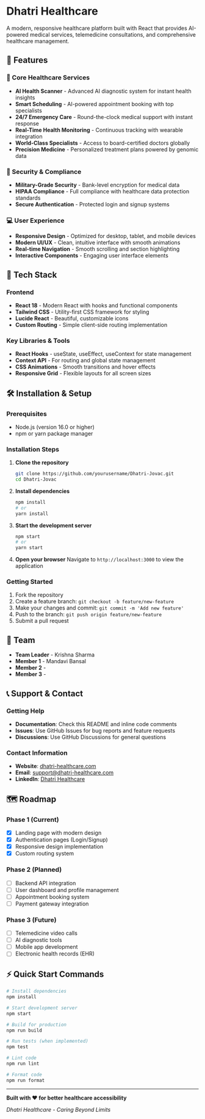# Dhatri Healthcare

A modern, responsive healthcare platform built with React that provides AI-powered medical services, telemedicine consultations, and comprehensive healthcare management.

## 🌟 Features

### 🏥 Core Healthcare Services
- **AI Health Scanner** - Advanced AI diagnostic system for instant health insights
- **Smart Scheduling** - AI-powered appointment booking with top specialists
- **24/7 Emergency Care** - Round-the-clock medical support with instant response
- **Real-Time Health Monitoring** - Continuous tracking with wearable integration
- **World-Class Specialists** - Access to board-certified doctors globally
- **Precision Medicine** - Personalized treatment plans powered by genomic data

### 🔐 Security & Compliance
- **Military-Grade Security** - Bank-level encryption for medical data
- **HIPAA Compliance** - Full compliance with healthcare data protection standards
- **Secure Authentication** - Protected login and signup systems

### 💻 User Experience
- **Responsive Design** - Optimized for desktop, tablet, and mobile devices
- **Modern UI/UX** - Clean, intuitive interface with smooth animations
- **Real-time Navigation** - Smooth scrolling and section highlighting
- **Interactive Components** - Engaging user interface elements

## 🚀 Tech Stack

### Frontend
- **React 18** - Modern React with hooks and functional components
- **Tailwind CSS** - Utility-first CSS framework for styling
- **Lucide React** - Beautiful, customizable icons
- **Custom Routing** - Simple client-side routing implementation

### Key Libraries & Tools
- **React Hooks** - useState, useEffect, useContext for state management
- **Context API** - For routing and global state management
- **CSS Animations** - Smooth transitions and hover effects
- **Responsive Grid** - Flexible layouts for all screen sizes



## 🛠️ Installation & Setup

### Prerequisites
- Node.js (version 16.0 or higher)
- npm or yarn package manager

### Installation Steps

1. **Clone the repository**
   ```bash
   git clone https://github.com/yourusername/Dhatri-Jovac.git
   cd Dhatri-Jovac
   ```

2. **Install dependencies**
   ```bash
   npm install
   # or
   yarn install
   ```

3. **Start the development server**
   ```bash
   npm start
   # or
   yarn start
   ```

4. **Open your browser**
   Navigate to `http://localhost:3000` to view the application



### Getting Started
1. Fork the repository
2. Create a feature branch: `git checkout -b feature/new-feature`
3. Make your changes and commit: `git commit -m 'Add new feature'`
4. Push to the branch: `git push origin feature/new-feature`
5. Submit a pull request



## 👥 Team
- **Team Leader** - Krishna Sharma
- **Member 1** - Mandavi Bansal
- **Member 2** - 
- **Member 3** - 
## 📞 Support & Contact

### Getting Help
- **Documentation**: Check this README and inline code comments
- **Issues**: Use GitHub Issues for bug reports and feature requests
- **Discussions**: Use GitHub Discussions for general questions

### Contact Information
- **Website**: [dhatri-healthcare.com](https://dhatri-healthcare.com)
- **Email**: support@dhatri-healthcare.com
- **LinkedIn**: [Dhatri Healthcare](https://linkedin.com/company/dhatri-healthcare)

## 🗺️ Roadmap

### Phase 1 (Current)
- [x] Landing page with modern design
- [x] Authentication pages (Login/Signup)
- [x] Responsive design implementation
- [x] Custom routing system

### Phase 2 (Planned)
- [ ] Backend API integration
- [ ] User dashboard and profile management
- [ ] Appointment booking system
- [ ] Payment gateway integration

### Phase 3 (Future)
- [ ] Telemedicine video calls
- [ ] AI diagnostic tools
- [ ] Mobile app development
- [ ] Electronic health records (EHR)

## ⚡ Quick Start Commands

```bash
# Install dependencies
npm install

# Start development server
npm start

# Build for production
npm run build

# Run tests (when implemented)
npm test

# Lint code
npm run lint

# Format code
npm run format
```

---

**Built with ❤️ for better healthcare accessibility**

*Dhatri Healthcare - Caring Beyond Limits*